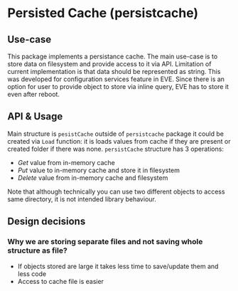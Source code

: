# Persisted Cache (persistcache)

## Use-case

This package implements a persistance cache. The main use-case is to store data on filesystem and
provide access to it via API. Limitation of current implementation is that data should be represented
as string. This was developed for configuration services feature in EVE. Since there is an option for 
user to provide object to store via inline query, EVE has to store it even after reboot.

## API & Usage

Main structure is `pesistCache` outside of `persistcache` package it could be created via `Load` function:
it is loads values from cache if they are present or created folder if there was none.
`persistCache` structure has 3 operations:

- *Get* value from in-memory cache
- *Put* value to in-memory cache and store it in filesystem
- *Delete* value from in-memory cache and filesystem

Note that although technically you can use two different objects to access same directory, it is not intended
library behaviour.

## Design decisions

### Why we are storing separate files and not saving whole structure as file?
+ If objects stored are large it takes less time to save/update them and less code
+ Access to cache file is easier
